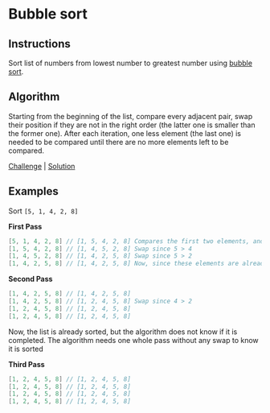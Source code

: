 # Bubble sort

## Instructions

Sort list of numbers from lowest number to greatest number using
[bubble sort](https://en.wikipedia.org/wiki/Bubble_sort).

## Algorithm

Starting from the beginning of the list, compare every adjacent pair, swap their position if they are not in the right
order (the latter one is smaller than the former one). After each iteration, one less element (the last one)
is needed to be compared until there are no more elements left to be compared.

[Challenge](Challenge.kt) | [Solution](Solution.kt)

## Examples

Sort `[5, 1, 4, 2, 8]`

**First Pass**
 ```kotlin
[5, 1, 4, 2, 8] // [1, 5, 4, 2, 8] Compares the first two elements, and swap since 5 > 1
[1, 5, 4, 2, 8] // [1, 4, 5, 2, 8] Swap since 5 > 4 
[1, 4, 5, 2, 8] // [1, 4, 2, 5, 8] Swap since 5 > 2 
[1, 4, 2, 5, 8] // [1, 4, 2, 5, 8] Now, since these elements are already in order (8 > 5), algorithm does not swap them
```

**Second Pass**
```kotlin
[1, 4, 2, 5, 8] // [1, 4, 2, 5, 8] 
[1, 4, 2, 5, 8] // [1, 2, 4, 5, 8] Swap since 4 > 2 
[1, 2, 4, 5, 8] // [1, 2, 4, 5, 8] 
[1, 2, 4, 5, 8] // [1, 2, 4, 5, 8]
```

Now, the list is already sorted, but the algorithm does not know if it is completed. The algorithm needs one whole pass
without any swap to know it is sorted

**Third Pass**
```kotlin
[1, 2, 4, 5, 8] // [1, 2, 4, 5, 8] 
[1, 2, 4, 5, 8] // [1, 2, 4, 5, 8] 
[1, 2, 4, 5, 8] // [1, 2, 4, 5, 8] 
[1, 2, 4, 5, 8] // [1, 2, 4, 5, 8]
```

